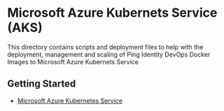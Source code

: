 # Microsoft Azure Kubernets Service (AKS)
This directory contains scripts and deployment files to help with the deployment, management and scaling of 
Ping Identity DevOps Docker Images to Microsoft Azure Kubernets Service

## Getting Started

* [Microsoft Azure Kubernetes Service](https://docs.microsoft.com/en-us/azure/aks/intro-kubernetes)
